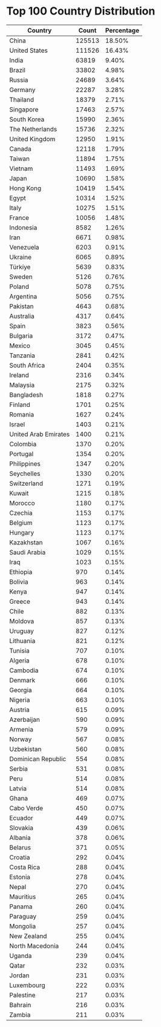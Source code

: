 # Top 100 Country Distribution
| Country | Count | Percentage |
|----|----|----|
| China | 125513 | 18.50% |
| United States | 111526 | 16.43% |
| India | 63819 | 9.40% |
| Brazil | 33802 | 4.98% |
| Russia | 24689 | 3.64% |
| Germany | 22287 | 3.28% |
| Thailand | 18379 | 2.71% |
| Singapore | 17463 | 2.57% |
| South Korea | 15990 | 2.36% |
| The Netherlands | 15736 | 2.32% |
| United Kingdom | 12950 | 1.91% |
| Canada | 12118 | 1.79% |
| Taiwan | 11894 | 1.75% |
| Vietnam | 11493 | 1.69% |
| Japan | 10690 | 1.58% |
| Hong Kong | 10419 | 1.54% |
| Egypt | 10314 | 1.52% |
| Italy | 10275 | 1.51% |
| France | 10056 | 1.48% |
| Indonesia | 8582 | 1.26% |
| Iran | 6671 | 0.98% |
| Venezuela | 6203 | 0.91% |
| Ukraine | 6065 | 0.89% |
| Türkiye | 5639 | 0.83% |
| Sweden | 5126 | 0.76% |
| Poland | 5078 | 0.75% |
| Argentina | 5056 | 0.75% |
| Pakistan | 4643 | 0.68% |
| Australia | 4317 | 0.64% |
| Spain | 3823 | 0.56% |
| Bulgaria | 3172 | 0.47% |
| Mexico | 3045 | 0.45% |
| Tanzania | 2841 | 0.42% |
| South Africa | 2404 | 0.35% |
| Ireland | 2316 | 0.34% |
| Malaysia | 2175 | 0.32% |
| Bangladesh | 1818 | 0.27% |
| Finland | 1701 | 0.25% |
| Romania | 1627 | 0.24% |
| Israel | 1403 | 0.21% |
| United Arab Emirates | 1400 | 0.21% |
| Colombia | 1370 | 0.20% |
| Portugal | 1354 | 0.20% |
| Philippines | 1347 | 0.20% |
| Seychelles | 1330 | 0.20% |
| Switzerland | 1271 | 0.19% |
| Kuwait | 1215 | 0.18% |
| Morocco | 1180 | 0.17% |
| Czechia | 1153 | 0.17% |
| Belgium | 1123 | 0.17% |
| Hungary | 1123 | 0.17% |
| Kazakhstan | 1067 | 0.16% |
| Saudi Arabia | 1029 | 0.15% |
| Iraq | 1023 | 0.15% |
| Ethiopia | 970 | 0.14% |
| Bolivia | 963 | 0.14% |
| Kenya | 947 | 0.14% |
| Greece | 943 | 0.14% |
| Chile | 882 | 0.13% |
| Moldova | 857 | 0.13% |
| Uruguay | 827 | 0.12% |
| Lithuania | 821 | 0.12% |
| Tunisia | 707 | 0.10% |
| Algeria | 678 | 0.10% |
| Cambodia | 674 | 0.10% |
| Denmark | 666 | 0.10% |
| Georgia | 664 | 0.10% |
| Nigeria | 663 | 0.10% |
| Austria | 615 | 0.09% |
| Azerbaijan | 590 | 0.09% |
| Armenia | 579 | 0.09% |
| Norway | 567 | 0.08% |
| Uzbekistan | 560 | 0.08% |
| Dominican Republic | 554 | 0.08% |
| Serbia | 531 | 0.08% |
| Peru | 514 | 0.08% |
| Latvia | 514 | 0.08% |
| Ghana | 469 | 0.07% |
| Cabo Verde | 450 | 0.07% |
| Ecuador | 449 | 0.07% |
| Slovakia | 439 | 0.06% |
| Albania | 378 | 0.06% |
| Belarus | 371 | 0.05% |
| Croatia | 292 | 0.04% |
| Costa Rica | 288 | 0.04% |
| Estonia | 278 | 0.04% |
| Nepal | 270 | 0.04% |
| Mauritius | 265 | 0.04% |
| Panama | 260 | 0.04% |
| Paraguay | 259 | 0.04% |
| Mongolia | 257 | 0.04% |
| New Zealand | 255 | 0.04% |
| North Macedonia | 244 | 0.04% |
| Uganda | 239 | 0.04% |
| Qatar | 232 | 0.03% |
| Jordan | 231 | 0.03% |
| Luxembourg | 222 | 0.03% |
| Palestine | 217 | 0.03% |
| Bahrain | 216 | 0.03% |
| Zambia | 211 | 0.03% |
